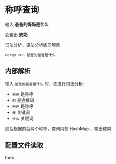 # 称呼查询

输入 **爸爸的妈妈是什么**

会输出 **奶奶**

词法分析，语法分析练习项目

```
cargo run 爸爸的爸爸是什么
```

## 内部解析

输入 `爸爸的爸爸是什么` 时，先进行词法分析:

- `爸爸` 是称呼 
- `的` 是连接词
- `爸爸` 是称呼
- `是` 关键词
- `什么` 关键词

然后根据前后两个称呼，查询内部 HashMap ，输出结果

## 配置文件读取

todo 
